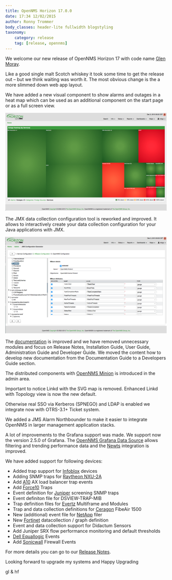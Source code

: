 ```yaml
---
title: OpenNMS Horizon 17.0.0
date: 17:34 12/02/2015
author: Ronny Trommer
body_classes: header-lite fullwidth blogstyling
taxonomy:
    category: release
    tag: [release, opennms]
---
```


We welcome our new release of OpenNMS Horizon 17 with code name [Glen Moray](https://en.wikipedia.org/wiki/Glen_Moray_distillery).

Like a good single malt Scotch whiskey it took some time to get the release out – but we think waiting was worth it.
The most obvious change is the a more slimmed down web app layout.

We have added a new visual component to show alarms and outages in a heat map which can be used as an additional component on the start page or as a full screen view.

![Heatmap Feature](heatmap.png)

The JMX data collection configuration tool is reworked and improved.
It allows to interactively create your data collection configuration for your Java applications with JMX.

![JMX Configuration](jmx-configuration.png)

The [documentation](http://docs.opennms.org/opennms/releases/17.0.0/index.html) is improved and we have removed unnecessary modules and focus on Release Notes, Installation Guide, User Guide, Administration Guide and Developer Guide.
We moved the content how to develop new documentation from the Documentation Guide to a Developers Guide section.

The distributed components with [OpenNMS Minion](https://github.com/OpenNMS/smnnepo) is introduced in the admin area.

Important to notice Linkd with the SVG map is removed. Enhanced Linkd with Topology view is now the new default.

Otherwise real SSO via Kerberos (SPNEGO) and LDAP is enabled we integrate now with OTRS-3.1+ Ticket system.

We added a JMS Alarm Northbounder to make it easier to integrate OpenNMS in larger management application stacks.

A lot of improvements to the Grafana support was made. We support now the version 2.5.0 of Grafana.
The [OpenNMS Grafana Data Source](http://www.opennms.org/wiki/Grafana) allows filtering and trending performance data and the [Newts](http://opennms.github.io/newts/) integration is improved.

We have added support for following devices:

* Added trap support for [Infoblox](https://en.wikipedia.org/wiki/Infoblox) devices
* Adding SNMP traps for [Raytheon NXU-2A](https://en.wikipedia.org/wiki/Raytheon)
* Add [A10](https://en.wikipedia.org/wiki/A10_Networks) AX load balancer trap events
* Add [Force10](https://en.wikipedia.org/wiki/Force10) Traps
* Event definition for [Juniper](https://en.wikipedia.org/wiki/Juniper_Networks) screening SNMP traps
* Event definiton file for DSVIEW-TRAP-MIB
* Trap definition files for [Evertz](https://en.wikipedia.org/wiki/Evertz_Microsystems) Multiframe and Modules
* Trap and data collection definitions for [Ceragon](https://en.wikipedia.org/wiki/Ceragon) FibeAir 1500
* New (additional) event file for [NetApp](https://en.wikipedia.org/wiki/NetApp) filer
* New [Fortinet](https://en.wikipedia.org/wiki/Fortinet) datacollection / graph definition
* Event and data collection support for Didactum Sensors
* Add Juniper SRX flow performance monitoring and default thresholds
* [Dell Equallogic](https://en.wikipedia.org/wiki/EqualLogic) Events
* Add [Sonicwall](https://en.wikipedia.org/wiki/SonicWall) Firewall Events

For more details you can go to our [Release Notes](http://docs.opennms.org/opennms/releases/17.0.0/releasenotes/releasenotes.html#_release_17_0_0).

Looking forward to upgrade my systems and Happy Upgrading

gl & hf